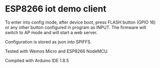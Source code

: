 # ESP8266 iot demo client

To enter into config mode, after device boot, press FLASH button (GPIO 16) 
or any other button configured in program as INPUT. 
The firmware will switch to AP mode and will start a web server.

Configuration is stored as json into SPIFFS.

Tested with Wemos Micro and ESP8266 NodeMCU.

Compiled with Arduino IDE 1.8.5
